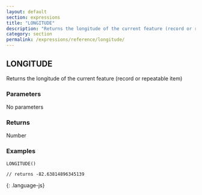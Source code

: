 ```yaml
---
layout: default
section: expressions
title: "LONGITUDE"
description: "Returns the longitude of the current feature (record or repeatable item)"
category: section
permalink: /expressions/reference/longitude/
---
```


## LONGITUDE

Returns the longitude of the current feature (record or repeatable item)

### Parameters

No parameters

### Returns

Number

### Examples

~~~
LONGITUDE()

// returns -82.63814896345139
~~~
{: .language-js}